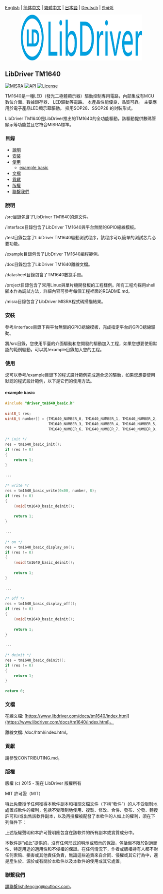 [English](/README.md) | [ 简体中文](/README_zh-Hans.md) | [繁體中文](/README_zh-Hant.md) | [日本語](/README_ja.md) | [Deutsch](/README_de.md) | [한국어](/README_ko.md)

<div align=center>
<img src="/doc/image/logo.svg" width="400" height="150"/>
</div>

## LibDriver TM1640

[![MISRA](https://img.shields.io/badge/misra-compliant-brightgreen.svg)](/misra/README.md) [![API](https://img.shields.io/badge/api-reference-blue.svg)](https://www.libdriver.com/docs/tm1640/index.html) [![License](https://img.shields.io/badge/license-MIT-brightgreen.svg)](/LICENSE)

TM1640是一種LED（發光二極體顯示器）驅動控制專用電路，內部集成有MCU數位介面、數據鎖存器、
LED驅動等電路。 本產品性能優良，品質可靠。 主要應用於電子產品LED顯示幕驅動。 採用SOP28、SSOP28
的封裝形式。

LibDriver TM1640是LibDriver推出的TM1640的全功能驅動，該驅動提供數碼管顯示等功能並且它符合MISRA標準。

### 目錄

  - [說明](#說明)
  - [安裝](#安裝)
  - [使用](#使用)
    - [example basic](#example-basic)
  - [文檔](#文檔)
  - [貢獻](#貢獻)
  - [版權](#版權)
  - [聯繫我們](#聯繫我們)

### 說明

/src目錄包含了LibDriver TM1640的源文件。

/interface目錄包含了LibDriver TM1640與平台無關的GPIO總線模板。

/test目錄包含了LibDriver TM1640驅動測試程序，該程序可以簡單的測試芯片必要功能。

/example目錄包含了LibDriver TM1640編程範例。

/doc目錄包含了LibDriver TM1640離線文檔。

/datasheet目錄包含了TM1640數據手冊。

/project目錄包含了常用Linux與單片機開發板的工程樣例。所有工程均採用shell腳本作為調試方法，詳細內容可參考每個工程裡面的README.md。

/misra目錄包含了LibDriver MISRA程式碼掃描結果。

### 安裝

參考/interface目錄下與平台無關的GPIO總線模板，完成指定平台的GPIO總線驅動。

將/src目錄，您使用平臺的介面驅動和您開發的驅動加入工程，如果您想要使用默認的範例驅動，可以將/example目錄加入您的工程。

### 使用

您可以參考/example目錄下的程式設計範例完成適合您的驅動，如果您想要使用默認的程式設計範例，以下是它們的使用方法。

#### example basic

```C
#include "driver_tm1640_basic.h"

uint8_t res;
uint8_t number[] = {TM1640_NUMBER_0, TM1640_NUMBER_1, TM1640_NUMBER_2,
                    TM1640_NUMBER_3, TM1640_NUMBER_4, TM1640_NUMBER_5,
                    TM1640_NUMBER_6, TM1640_NUMBER_7, TM1640_NUMBER_8, TM1640_NUMBER_9};

/* init */
res = tm1640_basic_init();
if (res != 0)
{
    return 1;
}

...
    
/* write */
res = tm1640_basic_write(0x00, number, 8);
if (res != 0)
{
    (void)tm1640_basic_deinit();
    
    return 1;
}

...
    
/* on */
res = tm1640_basic_display_on();
if (res != 0)
{
    (void)tm1640_basic_deinit();
    
    return 1;
}

...
    
/* off */
res = tm1640_basic_display_off();
if (res != 0)
{
    (void)tm1640_basic_deinit();
    
    return 1;
}

...
    
/* deinit */
res = tm1640_basic_deinit();
if (res != 0)
{
    return 1;
}

return 0;
```

### 文檔

在線文檔: [https://www.libdriver.com/docs/tm1640/index.html](https://www.libdriver.com/docs/tm1640/index.html)。

離線文檔: /doc/html/index.html。

### 貢獻

請參攷CONTRIBUTING.md。

### 版權

版權 (c) 2015 - 現在 LibDriver 版權所有

MIT 許可證（MIT）

特此免費授予任何獲得本軟件副本和相關文檔文件（下稱“軟件”）的人不受限制地處置該軟件的權利，包括不受限制地使用、複製、修改、合併、發布、分發、轉授許可和/或出售該軟件副本，以及再授權被配發了本軟件的人如上的權利，須在下列條件下：

上述版權聲明和本許可聲明應包含在該軟件的所有副本或實質成分中。

本軟件是“如此”提供的，沒有任何形式的明示或暗示的保證，包括但不限於對適銷性、特定用途的適用性和不侵權的保證。在任何情況下，作者或版權持有人都不對任何索賠、損害或其他責任負責，無論這些追責來自合同、侵權或其它行為中，還是產生於、源於或有關於本軟件以及本軟件的使用或其它處置。

### 聯繫我們

請聯繫lishifenging@outlook.com。